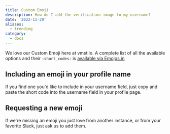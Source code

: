 ```yaml
---
title: Custom Emoji
description: How do I add the verification image to my username?
date: '2022-11-29'
aliases:
  - trending
category:
  - docs
---
```


We love our Custom Emoji here at vmst·io.
A complete list of all the available options and their `:short_codes:` is [available via Emojos.in](https://emojos.in/vmst.io)

## Including an emoji in your profile name

If you find one you'd like to include in your username field, just copy and paste the short code into the username field in your profile page.

## Requesting a new emoji

If we're missing an emoji you just love from another instance, or from your favorite Slack, just ask us to add them.
